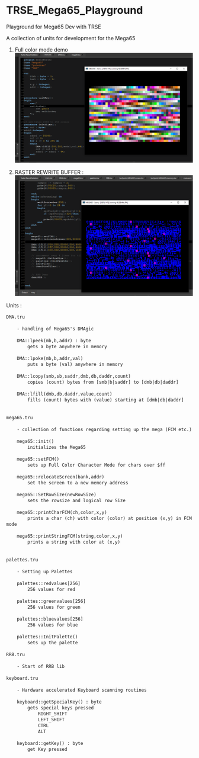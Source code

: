 # TRSE_Mega65_Playground
Playground for Mega65 Dev with TRSE


A collection of units for development for the Mega65
1. Full color mode demo 
	![FCM IMAGE](fcm.png?raw=true "FCM")

2. RASTER REWRITE BUFFER :
	![RRB IMAGE](rrb.png?raw=true "RRB")


Units :

	DMA.tru
	
		- handling of Mega65's DMAgic
		
		DMA::lpeek(mb,b,addr) : byte
			gets a byte anywhere in memory 
			
		DMA::lpoke(mb,b,addr,val)
			puts a byte (val) anywhere in memory
			
		DMA::lcopy(smb,sb,saddr,dmb,db,daddr,count)
			copies (count) bytes from [smb|b|saddr] to [dmb|db|daddr]
			
		DMA::lfill(dmb,db,daddr,value,count)
			fills (count) bytes with (value) starting at [dmb|db|daddr]
			
		
	mega65.tru 
	
		- collection of functions regarding setting up the mega (FCM etc.)
		
		mega65::init() 
			initializes the Mega65
			
		mega65::setFCM() 
			sets up Full Color Character Mode for chars over $ff
			
		mega65::relocateScreen(bank,addr)
			set the screen to a new memory address
			
		mega65::SetRowSize(newRowSize)
			sets the rowsize and logical row Size
			
		mega65::printCharFCM(ch,color,x,y)
			prints a char (ch) with color (color) at position (x,y) in FCM mode
			
		mega65::printStringFCM(string,color,x,y)
			prints a string with color at (x,y)
			
		
	palettes.tru
	
		- Setting up Palettes
		
		palettes::redvalues[256]
			256 values for red
			
		palettes::greenvalues[256]
			256 values for green
			
		palettes::bluevalues[256]
			256 values for blue
			
		palettes::InitPalette()
			sets up the palette
	
	RRB.tru
			
		- Start of RRB lib
		
	keyboard.tru
	
		- Hardware accelerated Keyboard scanning routines
		
		keyboard::getSpecialKey() : byte
			gets special keys pressed 
				RIGHT_SHIFT
				LEFT_SHIFT
				CTRL
				ALT
				
		keyboard::getKey() : byte
			get Key pressed
			
		
		

	

		
